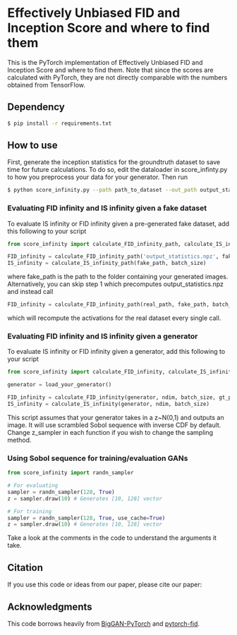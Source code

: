# Effectively Unbiased FID and Inception Score and where to find them
This is the PyTorch implementation of Effectively Unbiased FID and Inception Score and where to find them. Note that since the scores are calculated with PyTorch, they are not directly comparable with the numbers obtained from TensorFlow. 

## Dependency
```bash
$ pip install -r requirements.txt
```

## How to use
First, generate the inception statistics for the groundtruth dataset to save time for future calculations. To do so, edit the dataloader in score_infinty.py to how you preprocess your data for your generator. Then run
```bash
$ python score_infinity.py --path path_to_dataset --out_path output_statistics.npz
```

### Evaluating FID infinity and IS infinity given a fake dataset
To evaluate IS infinity or FID infinity given a pre-generated fake dataset, add this following to your script

```python
from score_infinity import calculate_FID_infinity_path, calculate_IS_infinity_path

FID_infinity = calculate_FID_infinity_path('output_statistics.npz', fake_path, batch_size)
IS_infinity = calculate_IS_infinity_path(fake_path, batch_size)

```
where fake_path is the path to the folder containing your generated images. Alternatively, you can skip step 1 which precomputes output_statistics.npz and instead call
```python
FID_infinity = calculate_FID_infinity_path(real_path, fake_path, batch_size)

```
which will recompute the activations for the real dataset every single call.

### Evaluating FID infinity and IS infinity given a generator
To evaluate IS infinity or FID infinity given a generator, add this following to your script

```python
from score_infinity import calculate_FID_infinity, calculate_IS_infinity

generator = load_your_generator()

FID_infinity = calculate_FID_infinity(generator, ndim, batch_size, gt_path=output_statistics.npz)
IS_infinity = calculate_IS_infinity(generator, ndim, batch_size)

```
This script assumes that your generator takes in a z~N(0,1) and outputs an image. It will use scrambled Sobol sequence with inverse CDF by default. Change z_sampler in each function if you wish to change the sampling method.

### Using Sobol sequence for training/evaluation GANs
```python
from score_infinity import randn_sampler

# For evaluating
sampler = randn_sampler(128, True)
z = sampler.draw(10) # Generates [10, 128] vector

# For training
sampler = randn_sampler(128, True, use_cache=True)
z = sampler.draw(10) # Generates [10, 128] vector
```
Take a look at the comments in the code to understand the arguments it take. 

## Citation
If you use this code or ideas from our paper, please cite our paper:

## Acknowledgments
This code borrows heavily from [BigGAN-PyTorch](https://github.com/ajbrock/BigGAN-PyTorch) and [pytorch-fid](https://github.com/mseitzer/pytorch-fid).

